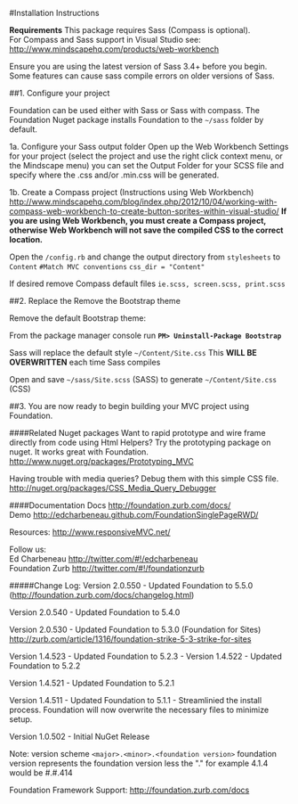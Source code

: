 #Installation Instructions

**Requirements**
This package requires Sass (Compass is optional).  
For Compass and Sass support in Visual Studio see: http://www.mindscapehq.com/products/web-workbench

Ensure you are using the latest version of Sass 3.4+ before you begin. Some features can cause sass compile errors on older versions of Sass.

##1. Configure your project

Foundation can be used either with Sass or Sass with compass. The Foundation Nuget package installs Foundation to the `~/sass` folder by default.

1a. Configure your Sass output folder
Open up the Web Workbench Settings for your project (select the project and use the right click context menu, or the Mindscape menu) 
you can set the Output Folder for your SCSS file and specify where the .css and/or .min.css will be generated.

1b. Create a Compass project
(Instructions using Web Workbench) http://www.mindscapehq.com/blog/index.php/2012/10/04/working-with-compass-web-workbench-to-create-button-sprites-within-visual-studio/
**If you are using Web Workbench, you must create a Compass project, otherwise Web Workbench will not save the compiled CSS to the correct location.**

Open the `/config.rb` and change the output directory from `stylesheets` to `Content`
`#Match MVC conventions`
`css_dir = "Content"`

If desired remove Compass default files `ie.scss, screen.scss, print.scss`

##2. Replace the Remove the Bootstrap theme

Remove the default Bootstrap theme:

From the package manager console run **`PM> Uninstall-Package Bootstrap`**

Sass will replace the default style `~/Content/Site.css` This **WILL BE OVERWRITTEN** each time Sass compiles

Open and save `~/sass/Site.scss` (SASS) to generate `~/Content/Site.css` (CSS)

##3. You are now ready to begin building your MVC project using Foundation.

####Related Nuget packages
Want to rapid prototype and wire frame directly from code using Html Helpers? 
Try the prototyping package on nuget. It works great with Foundation.
http://www.nuget.org/packages/Prototyping_MVC

Having trouble with media queries? Debug them with this simple CSS file.
http://nuget.org/packages/CSS_Media_Query_Debugger

####Documentation
Docs http://foundation.zurb.com/docs/  
Demo http://edcharbeneau.github.com/FoundationSinglePageRWD/

Resources: http://www.responsiveMVC.net/

Follow us:  
Ed Charbeneau http://twitter.com/#!/edcharbeneau  
Foundation Zurb http://twitter.com/#!/foundationzurb

#####Change Log:
Version 2.0.550
    - Updated Foundation to 5.5.0 (http://foundation.zurb.com/docs/changelog.html)

Version 2.0.540
    - Updated Foundation to 5.4.0

Version 2.0.530
    - Updated Foundation to 5.3.0 (Foundation for Sites) http://zurb.com/article/1316/foundation-strike-5-3-strike-for-sites

Version 1.4.523
    - Updated Foundation to 5.2.3
    - 
Version 1.4.522
    - Updated Foundation to 5.2.2

Version 1.4.521
    - Updated Foundation to 5.2.1

Version 1.4.511
    - Updated Foundation to 5.1.1
    - Streamlinied the install process. Foundation will now overwrite the necessary files to minimize setup.

Version 1.0.502
	- Initial NuGet Release

Note: version scheme `<major>.<minor>.<foundation version>`
foundation version represents the foundation version less the "." for example 4.1.4 would be #.#.414

Foundation Framework Support:
http://foundation.zurb.com/docs